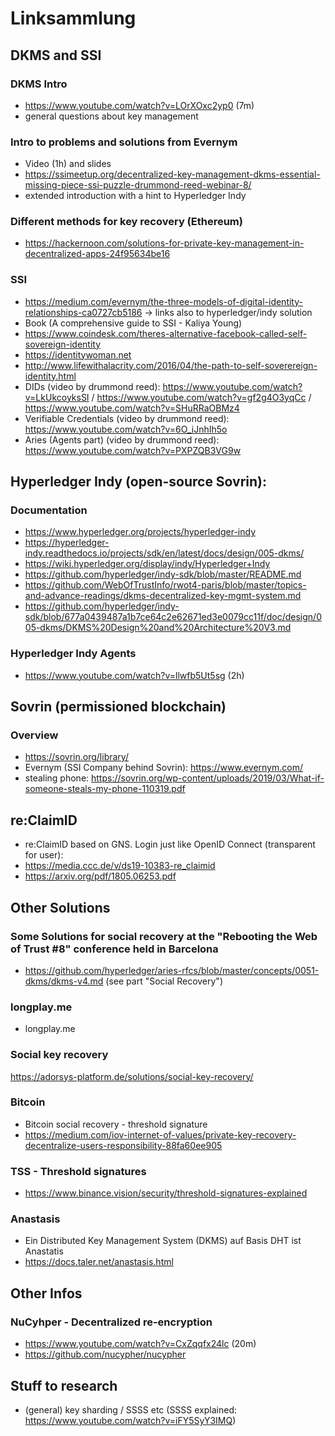 # Linksammlung
## DKMS and SSI
### DKMS Intro 
- https://www.youtube.com/watch?v=LOrXOxc2yp0 (7m)
- general questions about key management
### Intro to problems and solutions from Evernym 
- Video (1h) and slides
- https://ssimeetup.org/decentralized-key-management-dkms-essential-missing-piece-ssi-puzzle-drummond-reed-webinar-8/
- extended introduction with a hint to Hyperledger Indy
### Different methods for key recovery (Ethereum)
- https://hackernoon.com/solutions-for-private-key-management-in-decentralized-apps-24f95634be16
### SSI
- https://medium.com/evernym/the-three-models-of-digital-identity-relationships-ca0727cb5186 -> links also to hyperledger/indy solution
- Book (A comprehensive guide to SSI - Kaliya Young)
- https://www.coindesk.com/theres-alternative-facebook-called-self-sovereign-identity
- https://identitywoman.net
- http://www.lifewithalacrity.com/2016/04/the-path-to-self-soverereign-identity.html
- DIDs (video by drummond reed): https://www.youtube.com/watch?v=LkUkcoyksSI / https://www.youtube.com/watch?v=gf2g4O3yqCc / https://www.youtube.com/watch?v=SHuRRaOBMz4
- Verifiable Credentials (video by drummond reed): https://www.youtube.com/watch?v=6O_iJnhIh5o
- Aries (Agents part) (video by drummond reed): https://www.youtube.com/watch?v=PXPZQB3VG9w

## Hyperledger Indy (open-source Sovrin):
### Documentation
- https://www.hyperledger.org/projects/hyperledger-indy
- https://hyperledger-indy.readthedocs.io/projects/sdk/en/latest/docs/design/005-dkms/
- https://wiki.hyperledger.org/display/indy/Hyperledger+Indy
- https://github.com/hyperledger/indy-sdk/blob/master/README.md
- https://github.com/WebOfTrustInfo/rwot4-paris/blob/master/topics-and-advance-readings/dkms-decentralized-key-mgmt-system.md
- https://github.com/hyperledger/indy-sdk/blob/677a0439487a1b7ce64c2e62671ed3e0079cc11f/doc/design/005-dkms/DKMS%20Design%20and%20Architecture%20V3.md
### Hyperledger Indy Agents
- https://www.youtube.com/watch?v=llwfb5Ut5sg (2h)

## Sovrin (permissioned blockchain)
### Overview
- https://sovrin.org/library/
- Evernym (SSI Company behind Sovrin): https://www.evernym.com/
- stealing phone: https://sovrin.org/wp-content/uploads/2019/03/What-if-someone-steals-my-phone-110319.pdf

## re:ClaimID
- re:ClaimID based on GNS. Login just like OpenID Connect (transparent for user):
- https://media.ccc.de/v/ds19-10383-re_claimid
- https://arxiv.org/pdf/1805.06253.pdf

## Other Solutions
### Some Solutions for social recovery at the "Rebooting the Web of Trust #8" conference held in Barcelona
- https://github.com/hyperledger/aries-rfcs/blob/master/concepts/0051-dkms/dkms-v4.md (see part "Social Recovery")
### longplay.me
- longplay.me
### Social key recovery
https://adorsys-platform.de/solutions/social-key-recovery/
### Bitcoin
- Bitcoin social recovery - threshold signature
- https://medium.com/iov-internet-of-values/private-key-recovery-decentralize-users-responsibility-88fa60ee905
### TSS - Threshold signatures
- https://www.binance.vision/security/threshold-signatures-explained
### Anastasis
- Ein Distributed Key Management System (DKMS) auf Basis DHT ist Anastatis
- https://docs.taler.net/anastasis.html

## Other Infos
### NuCyhper - Decentralized re-encryption
- https://www.youtube.com/watch?v=CxZqqfx24lc (20m)
- https://github.com/nucypher/nucypher

## Stuff to research
- (general) key sharding / SSSS etc (SSSS explained: https://www.youtube.com/watch?v=iFY5SyY3IMQ)
